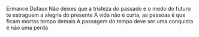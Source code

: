 Ermance Dufaux
Não deixes que a tristeza do passado e o medo do futuro te estraguem a alegria do presente A vida não é curta, as pessoas é que ficam mortas tempo demais A passagem do tempo deve ser uma conquista e não uma perda
